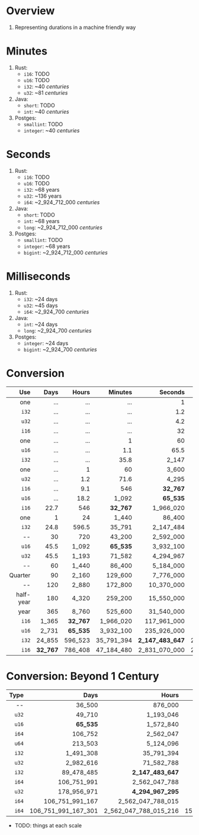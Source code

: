 # Overview
1. Representing durations in a machine friendly way


# Minutes
1. Rust:
    - `i16`: TODO
    - `u16`: TODO
    - `i32`: ~40 *centuries*
    - `u32`: ~81 *centuries*
1. Java:
    - `short`: TODO
    - `int`: ~40 *centuries*
1. Postges:
    - `smallint`: TODO
    - `integer`: ~40 *centuries*


# Seconds
1. Rust:
    - `i16`: TODO
    - `u16`: TODO
    - `i32`: ~68 years
    - `u32`: ~136 years
    - `i64`: ~2_924_712_000 *centuries*
1. Java:
    - `short`: TODO
    - `int`: ~68 years
    - `long`: ~2_924_712_000 *centuries*
1. Postges:
    - `smallint`: TODO
    - `integer`: ~68 years
    - `bigint`: ~2_924_712_000 *centuries*


# Milliseconds
1. Rust:
    - `i32`: ~24 days
    - `u32`: ~45 days
    - `i64`: ~2_924_700  *centuries*
1. Java:
    - `int`: ~24 days
    - `long`: ~2_924_700  *centuries*
1. Postges:
    - `integer`: ~24 days
    - `bigint`: ~2_924_700  *centuries*


# Conversion
|Use|Days|Hours|Minutes|Seconds|Millis|Micros|Nanos|
|---:| ---:| ---:| ---:| ---:| ---:| ---:| ---:|
|one|...|...|...|1|1_000|1_000_000|1_000_000_000|
|`i32`|...|...|...|1.2|2_147|2_147_484|**2_147_483_647**|
|`u32`|...|...|...|4.2|4_295|4_294_967|**4_294_967_295**|
|`i16`|...|...|...|32|**32_767**|32_767_000|32_767_000_000|
|one|...|...|1|60|60_000|60_000_000|60_000_000_000|
|`u16`|...|...|1.1|65.5|**65_535**|65_535_000|65_535_000_000|
|`i32`|...|...|35.8|2_147|2_147_484|**2_147_483_647**|2_147_483_647_000|
|one|...|1|60|3_600|3_600_000|3_600_000_000|...|
|`u32`|...|1.2|71.6|4_295|4_294_967|**4_294_967_295**|...|
|`i16`|...|9.1|546|**32_767**|32_767_000|32_767_000_000|...|
|`u16`|...|18.2|1_092|**65_535**|65_535_000|65_535_000_000|...|
|`i16`|22.7|546|**32_767**|1_966_020|1_966_020_000|...|...|
|one|1|24|1_440|86_400|86_400_000|86_400_000_000|...|
|`i32`|24.8|596.5|35_791|2_147_484|**2_147_483_647**|2_147_483_647_000|...|
|--|30|720|43_200|2_592_000|2_592_000_000|...|...|
|`u16`|45.5|1_092|**65_535**|3_932_100|3_932_100_000|3_932_100_000_000|...|
|`u32`|45.5|1_193|71_582|4_294_967|**4_294_967_295**|4_294_967_295_000|...|
|--|60|1_440|86_400|5_184_000|5_184_000_000|...|...|
|Quarter|90|2_160|129_600|7_776_000|7_776_000_000|...|...|
|--|120|2_880|172_800|10_370_000|10_370_000_000|...|...|
|half-year|180|4_320|259_200|15_550_000|15_550_000_000|...|...|
|year|365|8_760|525_600|31_540_000|31_540_000_000|...|...|
|`i16`|1_365|**32_767**|1_966_020|117_961_000|117_961_000_000|...|...|
|`u16`|2_731|**65_535**|3_932_100|235_926_000|235_926_000_000|...|...|
|`i32`|24_855|596_523|35_791_394|**2_147_483_647**|2_147_483_647_000|...|...|
|`i16`|**32_767**|786_408|47_184_480|2_831_070_000|2_831_070_000_000|...|...|


# Conversion: Beyond 1 Century
|Type|Days|Hours|Minutes|Seconds|Millis|Micros|Nanos|
|---:| ---:| ---:| ---:| ---:| ---:| ---:| ---:|
|--|36_500|876_000|52_560_000|3_153_600_000|3_153_600_000_000|...|...|
|`u32`|49_710|1_193_046|71_582_788|**4_294_967_295**|4_294_967_295_000|...|...|
|`u16`|**65_535**|1_572_840|94_370_400|5_662_220_000|...|...|...|
|`i64`|106_752|2_562_047|153_722_867|9_223_372_036|9_223_372_036_855|9_223_372_036_854_776|**9_223_372_036_854_775_807**|
|`u64`|213_503|5_124_096|307_445_735|18_446_744_074|18_446_744_074_000|...|**18_446_744_073_709_551_615**|
|`i32`|1_491_308|35_791_394|**2_147_483_647**|128_849_018_820|128_849_018_820_000|...|...|
|`u32`|2_982_616|71_582_788|**4_294_967_295**|257_698_037_700|257_698_037_700_000|...|...|
|`i32`|89_478_485|**2_147_483_647**|128_849_018_820|...|...|...|...|
|`i64`|106_751_991|2_562_047_788|153_722_867_281|...|...|**9_223_372_036_854_775_807**|...|
|`u32`|178_956_971|**4_294_967_295**|257_698_037_700|...|...|...|...|
|`i64`|106_751_991_167|2_562_047_788_015|153_722_867_280_913|9_223_372_036_854_776|**9_223_372_036_854_775_807**|...|...|
|`i64`|106_751_991_167_301|2_562_047_788_015_216|153_722_867_280_912_930|**9_223_372_036_854_775_807**|...|...|...|

- TODO: things at each scale
